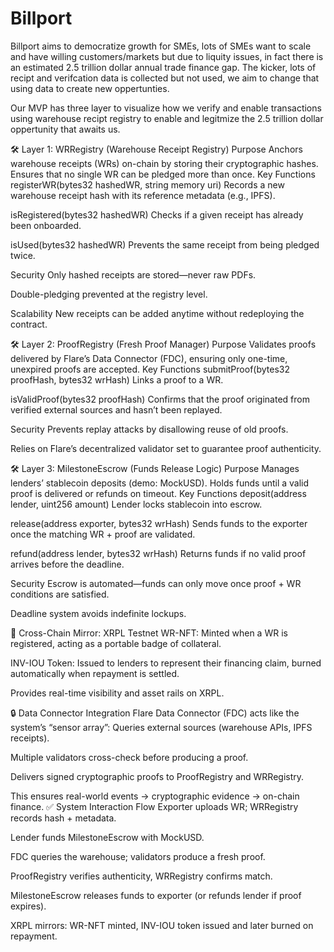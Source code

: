 # Billport
Billport aims to democratize growth for SMEs, lots of SMEs want to scale and have willing customers/markets but due to liquity issues, in fact there is an estimated 2.5 trillion dollar annual trade finance gap. The kicker, lots of recipt and verifcation data is collected but not used, we aim to change that using data to create new oppertunties. 

Our MVP has three layer to visualize how we verify and enable transactions using warehouse recipt registry to enable and legitmize the 2.5 trillion dollar oppertunity that awaits us. 

🛠 Layer 1: WRRegistry (Warehouse Receipt Registry)
Purpose
 Anchors warehouse receipts (WRs) on-chain by storing their cryptographic hashes. Ensures that no single WR can be pledged more than once.
Key Functions
registerWR(bytes32 hashedWR, string memory uri)
 Records a new warehouse receipt hash with its reference metadata (e.g., IPFS).


isRegistered(bytes32 hashedWR)
 Checks if a given receipt has already been onboarded.


isUsed(bytes32 hashedWR)
 Prevents the same receipt from being pledged twice.


Security
Only hashed receipts are stored—never raw PDFs.


Double-pledging prevented at the registry level.


Scalability
New receipts can be added anytime without redeploying the contract.


🛠 Layer 2: ProofRegistry (Fresh Proof Manager)
Purpose
 Validates proofs delivered by Flare’s Data Connector (FDC), ensuring only one-time, unexpired proofs are accepted.
Key Functions
submitProof(bytes32 proofHash, bytes32 wrHash)
 Links a proof to a WR.


isValidProof(bytes32 proofHash)
 Confirms that the proof originated from verified external sources and hasn’t been replayed.


Security
Prevents replay attacks by disallowing reuse of old proofs.


Relies on Flare’s decentralized validator set to guarantee proof authenticity.


🛠 Layer 3: MilestoneEscrow (Funds Release Logic)
Purpose
 Manages lenders’ stablecoin deposits (demo: MockUSD). Holds funds until a valid proof is delivered or refunds on timeout.
Key Functions
deposit(address lender, uint256 amount)
 Lender locks stablecoin into escrow.


release(address exporter, bytes32 wrHash)
 Sends funds to the exporter once the matching WR + proof are validated.


refund(address lender, bytes32 wrHash)
 Returns funds if no valid proof arrives before the deadline.


Security
Escrow is automated—funds can only move once proof + WR conditions are satisfied.


Deadline system avoids indefinite lockups.


🔗 Cross-Chain Mirror: XRPL Testnet
WR-NFT: Minted when a WR is registered, acting as a portable badge of collateral.


INV-IOU Token: Issued to lenders to represent their financing claim, burned automatically when repayment is settled.


Provides real-time visibility and asset rails on XRPL.


🔒 Data Connector Integration
Flare Data Connector (FDC) acts like the system’s “sensor array”:
Queries external sources (warehouse APIs, IPFS receipts).


Multiple validators cross-check before producing a proof.


Delivers signed cryptographic proofs to ProofRegistry and WRRegistry.


This ensures real-world events → cryptographic evidence → on-chain finance.
✅ System Interaction Flow
Exporter uploads WR; WRRegistry records hash + metadata.


Lender funds MilestoneEscrow with MockUSD.


FDC queries the warehouse; validators produce a fresh proof.


ProofRegistry verifies authenticity, WRRegistry confirms match.


MilestoneEscrow releases funds to exporter (or refunds lender if proof expires).


XRPL mirrors: WR-NFT minted, INV-IOU token issued and later burned on repayment.


